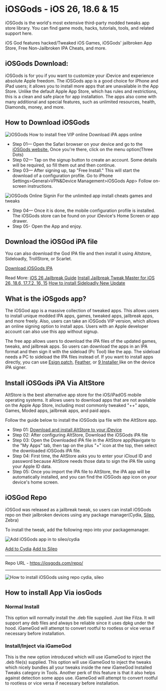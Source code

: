 # iOSGods - iOS 26, 18.6 & 15
iOSGods is the world's most extensive third-party modded tweaks app store library. You can find game mods, hacks, tutorials, tools, and related support here.

iOS God features hacked/Tweaked iOS Games, iOSGods' jailbroken App Store, Free Non-Jailbroken IPA Cheats, and more.

## iOSGods Download:
iOSGods is for you if you want to customize your iDevice and experience absolute Apple freedom. The iOSGods app is a good choice for iPhone and iPad users; it allows you to install more apps that are unavailable in the App Store. Unlike the default Apple App Store, which has rules and restrictions, this is a clean and safe place for app installation.
The apps also come with many additional and special features, such as unlimited resources, health, Diamonds, money, and more.

## How to Download iOSGods
![iOSGods How to install free VIP online Download iPA apps online](https://github.com/user-attachments/assets/58f925e1-ade0-4728-8623-94e9b25eb03e)

- Step 01— Open the Safari browser on your device and go to the [iOSGods website.](https://iosgods.com/) Once you're there, click on the menu option(Three Dots)
- Step 02— Tap on the signup button to create an account. Some details will be required, so fill them out and then continue. 
- Step 03— After signing up, tap "Free Install." This will start the download of a configuration profile. Go to iPhone Settings>General>VPN&Device Management>iOSGods App> Follow on-screen instructions.

![iOSGods Online Signin For the unlimited app install cheats games and tweaks](https://github.com/user-attachments/assets/779dfeb8-b2f6-45df-98b6-5453fca542bf)
  
- Step 04— Once it is done, the mobile configuration profile is installed. The iOSGods store can be found on your iDevice's Home Screen or app drawer.
- Step 05- Open the App and enjoy.

## Download the iOSGod iPA file 

You can also download the God IPA file and then install it using Altstore, Sideloadly, TrollStore, or Scarlet.

[Download iOSGods IPA](https://mega.nz/file/YKojzSjJ#ezt5HrPv_CLVVegWfNB1IPdi_sNdKRKawdn0z8CJzNY)

Read More:
[iOS 26 Jailbreak Guide](https://github.com/iOS17/Jailbreak-iOS-26)
[Install Jailbreak Tweak Master for iOS 26, 18.6, 17.7.2, 16, 15](https://udidmaster.com/pro/)
[How to install Sideloadly New Update](https://github.com/iOS17/sideloadly)


## What is the iOSgods app?

The iOSGod app is a massive collection of tweaked apps. This allows users to install unique modded IPA apps, games, tweaked apps, jailbreak apps, and more freely. Also, users can take an iOSGods VIP version, which allows an online signing option to install apps. Users with an Apple developer account can also use this app without signup. 

The free app allows users to download the iPA files of the updated games, tweaks, and jailbreak apps. So users can download the apps in an IPA format and then sign it with the sideload (Pc Tool) like the app. The sideload needs a PC to sideload the IPA files instead of. If you want to install apps directly, you can use [Esign patch](https://zeejb.com/esign-app/), [Feather](https://zeejb.com/feather-ios/), or [9 Installer ](https://zeejb.com/9-install%d0%b5r/)like on the device iPA signer. 

## Install iOSGods iPA Via AltStore

AltStore is the best alternative app store for the iOS/iPadOS mobile operating systems. It allows users to download apps that are not available on the Apple App Store, including most commonly tweaked "++" apps, Games, Moded apps, jailbreak apps, and paid apps. 

Follow the guide below to install the iOSGods ipa file with the AltStore app. 


- Step 01: [Download and install AltStore to your iDevice](https://zeejb.com/altstore/)
- Step 02: After configuring AltStore, Download the iOSGods iPA file
- Step 03: Open the Downloaded iPA file in the AltStore app(Navigate to the "My Apps" tab, then tap on the plus "+" icon at the top, then select the downloaded iOSGods iPA file. 
- Step 04: First time, the AltStore asks you to enter your iCloud ID and password because AltStore needs those data to sign the iPA file using your Apple ID data. 
- Step 05: Once you import the iPA file to AltStore, the iPA app will be automatically installed, and you can find the iOSGods app icon on your device's home screen.


## iOSGod Repo	

iOSGod was released as a jailbreak tweak, so users can install iOSGods repo on their jailbroken devices using any package manager(Cydia, [Sileo](https://zeejb.com/sileo/), Zebra)

To install the tweak, add the following repo into your packagemanager. 

![Add iOSGods app in to sileo/cydia](https://github.com/user-attachments/assets/c92c6d28-89e8-4b5d-a546-c66989d84ac6)


[Add to Cydia](cydia://url/https://cydia.saurik.com/api/share#?source=https://iosgods.com/repo/)
[Add to Sileo](sileo://source/https://iosgods.com/repo/)

_______________________________________________________________________
Repo URL -  https://iosgods.com/repo/
_______________________________________________________________________

![How to install iOSGods using repo cydia, sileo ](https://github.com/user-attachments/assets/a3e381dd-9a68-4946-928e-28ebd59ebbfe)

## How to install App Via iosGods

### Normal Install
This option will normally install the .deb file supplied. Just like Filza. It will support any deb files and always be reliable since it uses dpkg under the hood. iGameGod will attempt to convert rootful to rootless or vice versa if necessary before installation.

### Install/Inject via iGameGod
This is the new option introduced which will use iGameGod to inject the .deb file(s) supplied. This option will use iGameGod to inject the tweaks which nicely bundles all your tweaks inside the new iGameGod Installed Tweaks category in Tools. Another perk of this feature is that it also helps against detection some apps use. iGameGod will attempt to convert rootful to rootless or vice versa if necessary before installation.



